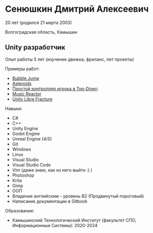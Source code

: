 # Сенюшкин Дмитрий Алексеевич

20 лет (родился 21 марта 2003)

Волгоградская область, Камышин

## Unity разработчик

Опыт работы 5 лет (изучение движка, фриланс, пет проекты)

Примеры работ:

  * [Bubble Jump](https://github.com/dima13230/bubble-jump)
  * [Asteroids](https://github.com/dima13230/megame-task-1)
  * [Простой контроллер игрока в Top-Down](https://www.youtube.com/watch?v=Mx5gopTOB2c)
  * [Music Reactor](https://assetstore.unity.com/packages/tools/audio/music-reactor-109041)
  * [Unity Libre Fracture](https://gitlab.com/dima13230/unity-libre-fracture)

Навыки:
 * C#
 * С++
 * Unity Engine
 * Godot Engine
 * Unreal Engine (4/5)
 * Git
 * Windows
 * Linux
 * Visual Studio
 * Visual Studio Code
 * Vim (даже знаю, как из него выйти :) )
 * Photoshop
 * Krita
 * Gimp
 * ООП
 * Владение английским - уровень В2 (Продвинутый пороговый)
 * Написание документации в Gitbook

Образование:
 * Камышинский Технологический Институт (факультет СПО, Информационные Системы): 2020-2024
